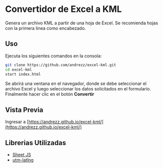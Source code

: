 # Convertidor de Excel a KML
Genera un archivo KML a partir de una hoja de Excel. Se recomienda hojas con la primera linea como encabezado.

## Uso
Ejecuta los siguientes comandos en la consola:
```bash
git clone https://github.com/andrezz/excel-kml.git
cd excel-kml
start index.html
```
Se abrirá una ventana en el navegador, donde se debe seleccionar el archivo Excel y luego seleccionar los
datos solicitados en el formulario. Finalmente hacer clic en el botón **Convertir**

## Vista Previa
Ingresar a [https://andrezz.github.io/excel-kml/](https://andrezz.github.io/excel-kml/)

## Librerias Utilizadas
- [Sheet JS](https://docs.sheetjs.com/)
- [utm-latlng](https://github.com/shahid28/utm-latlng)